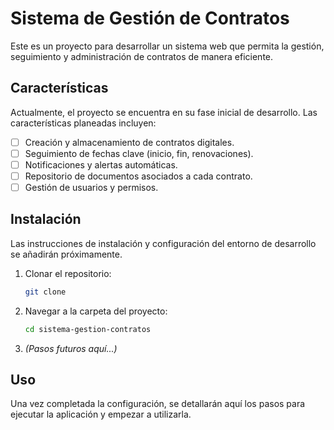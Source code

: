 # Sistema de Gestión de Contratos

Este es un proyecto para desarrollar un sistema web que permita la gestión, seguimiento y administración de contratos de manera eficiente.

## Características

Actualmente, el proyecto se encuentra en su fase inicial de desarrollo. Las características planeadas incluyen:

* [ ] Creación y almacenamiento de contratos digitales.
* [ ] Seguimiento de fechas clave (inicio, fin, renovaciones).
* [ ] Notificaciones y alertas automáticas.
* [ ] Repositorio de documentos asociados a cada contrato.
* [ ] Gestión de usuarios y permisos.

## Instalación

Las instrucciones de instalación y configuración del entorno de desarrollo se añadirán próximamente.

1.  Clonar el repositorio:
    ```bash
    git clone 
    ```
2.  Navegar a la carpeta del proyecto:
    ```bash
    cd sistema-gestion-contratos
    ```
3.  *(Pasos futuros aquí...)*

## Uso

Una vez completada la configuración, se detallarán aquí los pasos para ejecutar la aplicación y empezar a utilizarla.
